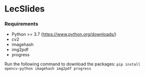 # LecSlides

### Requirements
- Python >= 3.7 (https://www.python.org/downloads/)
- cv2
- imagehash
- img2pdf
- progress

Run the following command to download the packages:
`pip install opencv-python imagehash img2pdf progress`
